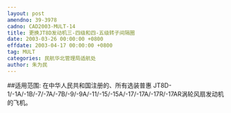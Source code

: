 ```yaml
---
layout: post
amendno: 39-3978
cadno: CAD2003-MULT-14
title: 更换JT8D发动机三-四级和四-五级转子间隔圈
date: 2003-03-26 00:00:00 +0800
effdate: 2003-04-17 00:00:00 +0800
tag: MULT
categories: 民航华北管理局适航处
author: 朱为民
---
```


##适用范围:
在中华人民共和国注册的、所有选装普惠 JT8D-1/-1A/-1B/-7/-7A/-7B/-9/-9A/-11/-15/-15A/-17/-17A/-17R/-17AR涡轮风扇发动机的飞机。


